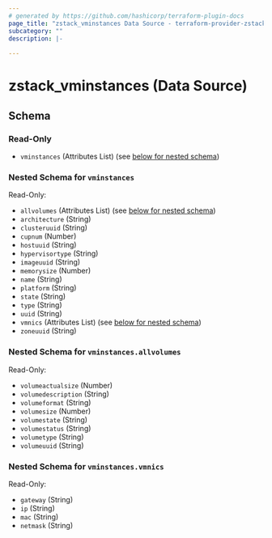 ```yaml
---
# generated by https://github.com/hashicorp/terraform-plugin-docs
page_title: "zstack_vminstances Data Source - terraform-provider-zstack"
subcategory: ""
description: |-
  
---
```


# zstack_vminstances (Data Source)





<!-- schema generated by tfplugindocs -->
## Schema

### Read-Only

- `vminstances` (Attributes List) (see [below for nested schema](#nestedatt--vminstances))

<a id="nestedatt--vminstances"></a>
### Nested Schema for `vminstances`

Read-Only:

- `allvolumes` (Attributes List) (see [below for nested schema](#nestedatt--vminstances--allvolumes))
- `architecture` (String)
- `clusteruuid` (String)
- `cupnum` (Number)
- `hostuuid` (String)
- `hypervisortype` (String)
- `imageuuid` (String)
- `memorysize` (Number)
- `name` (String)
- `platform` (String)
- `state` (String)
- `type` (String)
- `uuid` (String)
- `vmnics` (Attributes List) (see [below for nested schema](#nestedatt--vminstances--vmnics))
- `zoneuuid` (String)

<a id="nestedatt--vminstances--allvolumes"></a>
### Nested Schema for `vminstances.allvolumes`

Read-Only:

- `volumeactualsize` (Number)
- `volumedescription` (String)
- `volumeformat` (String)
- `volumesize` (Number)
- `volumestate` (String)
- `volumestatus` (String)
- `volumetype` (String)
- `volumeuuid` (String)


<a id="nestedatt--vminstances--vmnics"></a>
### Nested Schema for `vminstances.vmnics`

Read-Only:

- `gateway` (String)
- `ip` (String)
- `mac` (String)
- `netmask` (String)
